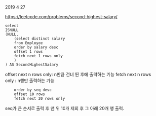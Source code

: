 2019 4 27

https://leetcode.com/problems/second-highest-salary/

```mssql
select
ISNULL
(NULL,
    (select distinct salary 
    from Employee
    order by salary desc
    offset 1 rows
    fetch next 1 rows only
    )
) AS SecondHighestSalary
```


offset next n rows only: n만큼 건너 뛴 후에 출력하는 기능
fetch next n rows only : n행만 출력하는 기능

```
    order by seq desc
    offset 10 rows
    fetch next 20 rows only
```
seq가 큰 순서로 출력 후 맨 위 10개 제외 후
그 아래 20개 행 출력.
